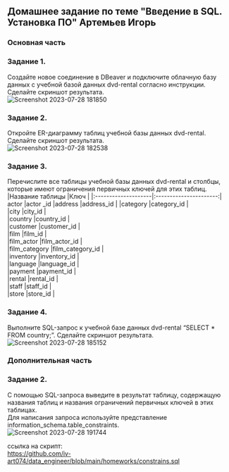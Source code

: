 ## Домашнее задание по теме "Введение в SQL. Установка ПО"   Артемьев Игорь  

### Основная часть  

### Задание 1.
Создайте новое соединение в DBeaver и подключите облачную базу данных с учебной базой данных dvd-rental согласно инструкции. Сделайте скриншот результата.  
![Screenshot 2023-07-28 181850](https://github.com/iv-art074/data_engineer/assets/87374285/806aa616-3646-4a73-9514-fc13353a6130)  
### Задание 2.
Откройте ER-диаграмму таблиц учебной базы данных dvd-rental. Сделайте скриншот результата.  
![Screenshot 2023-07-28 182538](https://github.com/iv-art074/data_engineer/assets/87374285/ee945d4f-94a2-4d88-afba-6d9417fbf320)  
### Задание 3.
Перечислите все таблицы учебной базы данных dvd-rental и столбцы, которые имеют ограничения первичных ключей для этих таблиц.  
|Название таблицы    |Ключ                  |
|:--------------------|:----------------------:|
actor               |actor _id
|address             |address_id            |
|category            |category_id           |  
|city                |city_id               |  
|country             |country_id            |  
|customer            |customer_id           |  
|film                |film_id               |  
|film_actor          |film_actor_id         |  
|film_category       |film_category_id      |  
|inventory           |inventory_id          |  
|language            |language_id           |  
|payment             |payment_id            |  
|rental              |rental_id             |  
|staff               |staff_id              |  
|store               |store_id              |  

### Задание 4.  
Выполните SQL-запрос к учебной базе данных dvd-rental “SELECT * FROM country;”. Сделайте скриншот результата.  
![Screenshot 2023-07-28 185152](https://github.com/iv-art074/data_engineer/assets/87374285/c20f7e3d-8102-4dab-b024-15c3b18c7436)  

### Дополнительная часть

### Задание 2.  
С помощью SQL-запроса выведите в результат таблицу, содержащую названия таблиц и названия ограничений первичных ключей в этих таблицах.  
Для написания запроса используйте представление information_schema.table_constraints.  
![Screenshot 2023-07-28 191744](https://github.com/iv-art074/data_engineer/assets/87374285/f1bd7d8a-2f92-421c-bec1-b9a531a25bba)  

ссылка на скрипт:  
https://github.com/iv-art074/data_engineer/blob/main/homeworks/constrains.sql  
